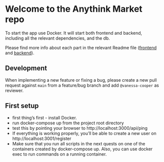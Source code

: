 # Welcome to the Anythink Market repo

To start the app use Docker. It will start both frontend and backend, including all the relevant dependencies, and the db.

Please find more info about each part in the relevant Readme file ([frontend](frontend/readme.md) and [backend](backend/README.md)).

## Development

When implementing a new feature or fixing a bug, please create a new pull request against `main` from a feature/bug branch and add `@vanessa-cooper` as reviewer.

## First setup

- first thing’s first - install Docker.
- run docker-compose up from the project root directory 
- test this by pointing your browser to http://localhost:3000/api/ping
- If everything is working properly, you’ll be able to create a new user on http://localhost:3001/register
- Make sure that you run all scripts in the next quests on one of the containers created by docker-compose up.  Also, you can use docker exec to run commands on a running container.